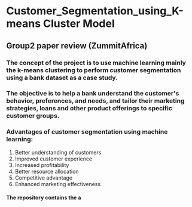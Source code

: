 # Customer_Segmentation_using_K-means Cluster Model
## Group2 paper review (ZummitAfrica)

### The concept of the project is to use machine learning mainly the k-means clustering to perform customer segmentation using a bank dataset as a case study. 
### The objective is to help a bank understand the customer's behavior, preferences, and needs, and tailor their marketing strategies, loans and other product offerings to specific customer groups.
### Advantages of customer segmentation using machine learning: 
1. Better understanding of customers 
2. Improved customer experience 
3. Increased profitability 
4. Better resource allocation 
5. Competitive advantage 
6. Enhanced marketing effectiveness




#### The repository contains the a
